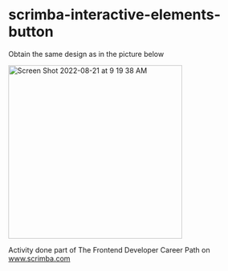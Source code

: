 # scrimba-interactive-elements-button
Obtain the same design as in the picture below

<img width="346" alt="Screen Shot 2022-08-21 at 9 19 38 AM" src="https://user-images.githubusercontent.com/69552018/185783660-65f622f1-0c18-4a9d-9daf-f155d699e999.png">

Activity done part of The Frontend Developer Career Path on www.scrimba.com
